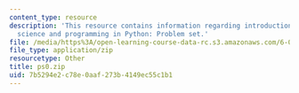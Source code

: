 ```yaml
---
content_type: resource
description: 'This resource contains information regarding introduction to computer
  science and programming in Python: Problem set.'
file: /media/https%3A/open-learning-course-data-rc.s3.amazonaws.com/6-0001-introduction-to-computer-science-and-programming-in-python-fall-2016/7b5294e2c78e0aaf273b4149ec55c1b1_ps0.zip
file_type: application/zip
resourcetype: Other
title: ps0.zip
uid: 7b5294e2-c78e-0aaf-273b-4149ec55c1b1
---
```

